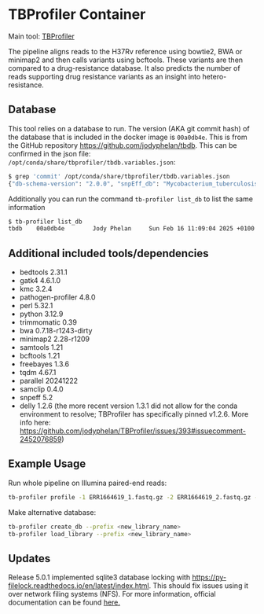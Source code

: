 # TBProfiler Container

Main tool: [TBProfiler](https://github.com/jodyphelan/TBProfiler)

The pipeline aligns reads to the H37Rv reference using bowtie2, BWA or minimap2 and then calls variants using bcftools. These variants are then compared to a drug-resistance database. It also predicts the number of reads supporting drug resistance variants as an insight into hetero-resistance.

## Database

This tool relies on a database to run. The version (AKA git commit hash) of the database that is included in the docker image is `00a0db4e`. This is from the GitHub repository https://github.com/jodyphelan/tbdb. This can be confirmed in the json file: `/opt/conda/share/tbprofiler/tbdb.variables.json`:

```bash
$ grep 'commit' /opt/conda/share/tbprofiler/tbdb.variables.json
{"db-schema-version": "2.0.0", "snpEff_db": "Mycobacterium_tuberculosis_h37rv", "drugs": ["rifampicin", "isoniazid", "ethambutol", "pyrazinamide", "moxifloxacin", "levofloxacin", "bedaquiline", "delamanid", "pretomanid", "linezolid", "streptomycin", "amikacin", "kanamycin", "capreomycin", "clofazimine", "ethionamide", "para-aminosalicylic_acid", "cycloserine"], "tb-profiler-version": ">=6.6.0,<7.0.0", "version": {"name": "tbdb", "repo": "https://github.com/jodyphelan/tbdb.git", "branch": "HEAD", "commit": "00a0db4e", "status": "clean", "author": "Jody Phelan", "date": "Sun Feb 16 11:09:04 2025 +0100", "db-schema-version": "2.0.0", "tb-profiler-version": ">=6.6.0,<7.0.0"}, "amplicon": false, "files": {"ref": "tbdb.fasta", "gff": "tbdb.gff", "bed": "tbdb.bed", "json_db": "tbdb.dr.json", "variables": "tbdb.variables.json", "spoligotype_spacers": "tbdb.spoligotype_spacers.txt", "spoligotype_annotations": "tbdb.spoligotype_list.csv", "bedmask": "tbdb.mask.bed", "rules": "tbdb.rules.yml", "barcode": "tbdb.barcode.bed"}}
```

Additionally you can run the command `tb-profiler list_db` to list the same information

```bash
$ tb-profiler list_db
tbdb    00a0db4e        Jody Phelan     Sun Feb 16 11:09:04 2025 +0100  /opt/conda/share/tbprofiler/tbdb]
```

## Additional included tools/dependencies

- bedtools 2.31.1
- gatk4 4.6.1.0
- kmc 3.2.4
- pathogen-profiler 4.8.0
- perl 5.32.1
- python 3.12.9
- trimmomatic 0.39
- bwa 0.7.18-r1243-dirty
- minimap2 2.28-r1209
- samtools 1.21
- bcftools 1.21
- freebayes 1.3.6
- tqdm 4.67.1
- parallel 20241222
- samclip 0.4.0
- snpeff 5.2
- delly 1.2.6 (the more recent version 1.3.1 did not allow for the conda environment to resolve; TBProfiler has specifically pinned v1.2.6. More info here: https://github.com/jodyphelan/TBProfiler/issues/393#issuecomment-2452076859)

## Example Usage

Run whole pipeline on Illumina paired-end reads:

```bash
tb-profiler profile -1 ERR1664619_1.fastq.gz -2 ERR1664619_2.fastq.gz -t 4 -p ERR1664619 --txt
```

Make alternative database:

```bash
tb-profiler create_db --prefix <new_library_name>
tb-profiler load_library --prefix <new_library_name>
```

## Updates

Release 5.0.1 implemented sqlite3 database locking with https://py-filelock.readthedocs.io/en/latest/index.html. This should fix issues using it over network filing systems (NFS). For more information, official documentation can be found [here.](https://jodyphelan.gitbook.io/tb-profiler/)
